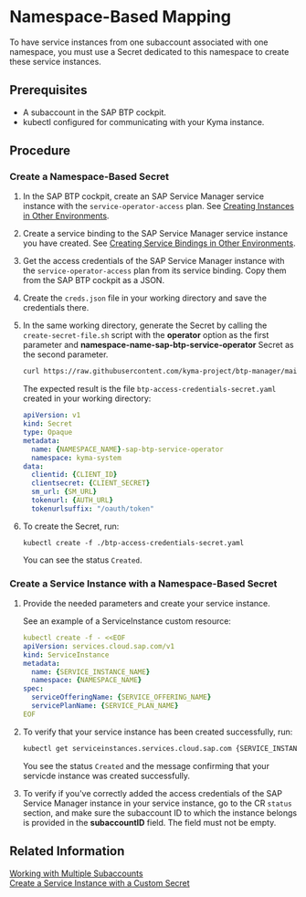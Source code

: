 # Namespace-Based Mapping
<!--Namespace-Based Association???-->
To have service instances from one subaccount associated with one namespace, you must use a Secret dedicated to this namespace to create these service instances.

## Prerequisites

* A subaccount in the SAP BTP cockpit.
* kubectl configured for communicating with your Kyma instance.

## Procedure

### Create a Namespace-Based Secret

1. In the SAP BTP cockpit, create an SAP Service Manager service instance with the `service-operator-access` plan. See [Creating Instances in Other Environments](https://help.sap.com/docs/service-manager/sap-service-manager/creating-instances-in-other-environments?locale=en-US&version=Cloud).
2. Create a service binding to the SAP Service Manager service instance you have created. See [Creating Service Bindings in Other Environments](https://help.sap.com/docs/service-manager/sap-service-manager/creating-service-bindings-in-other-environments?locale=en-US&version=Cloud).
3. Get the access credentials of the SAP Service Manager instance with the `service-operator-access` plan from its service binding. Copy them from the SAP BTP cockpit as a JSON.
4. Create the `creds.json` file in your working directory and save the credentials there.
5. In the same working directory, generate the Secret by calling the `create-secret-file.sh` script with the **operator** option as the first parameter and **namespace-name-sap-btp-service-operator** Secret as the second parameter.

    ```sh
    curl https://raw.githubusercontent.com/kyma-project/btp-manager/main/hack/create-secret-file.sh | bash -s operator {NAMESPACE_NAME}-sap-btp-service-operator
    ```

    The expected result is the file `btp-access-credentials-secret.yaml` created in your working directory:

    ```yaml
    apiVersion: v1
    kind: Secret
    type: Opaque
    metadata:
      name: {NAMESPACE_NAME}-sap-btp-service-operator
      namespace: kyma-system
    data:
      clientid: {CLIENT_ID}
      clientsecret: {CLIENT_SECRET}
      sm_url: {SM_URL}
      tokenurl: {AUTH_URL}
      tokenurlsuffix: "/oauth/token"
    ```
6. To create the Secret, run:

    ```
    kubectl create -f ./btp-access-credentials-secret.yaml
    ```

   You can see the status `Created`.


### Create a Service Instance with a Namespace-Based Secret

1. Provide the needed parameters and create your service instance.

    See an example of a ServiceInstance custom resource:

    ```yaml
    kubectl create -f - <<EOF
    apiVersion: services.cloud.sap.com/v1
    kind: ServiceInstance
    metadata:
      name: {SERVICE_INSTANCE_NAME}
      namespace: {NAMESPACE_NAME}
    spec:
      serviceOfferingName: {SERVICE_OFFERING_NAME}
      servicePlanName: {SERVICE_PLAN_NAME}
    EOF
    ```

2. To verify that your service instance has been created successfully, run:

    ```bash
    kubectl get serviceinstances.services.cloud.sap.com {SERVICE_INSTANCE_NAME} -o yaml
    ```

    You see the status `Created` and the message confirming that your servicde instance was created successfully.

3. To verify if you've correctly added the access credentials of the SAP Service Manager instance in your service instance, go to the CR `status` section, and make sure the subaccount ID to which the instance belongs is provided in the **subaccountID** field. The field must not be empty.

## Related Information

[Working with Multiple Subaccounts](03-20-multitenancy.md)<br>
[Create a Service Instance with a Custom Secret](03-21-instance-level-mapping.md)
